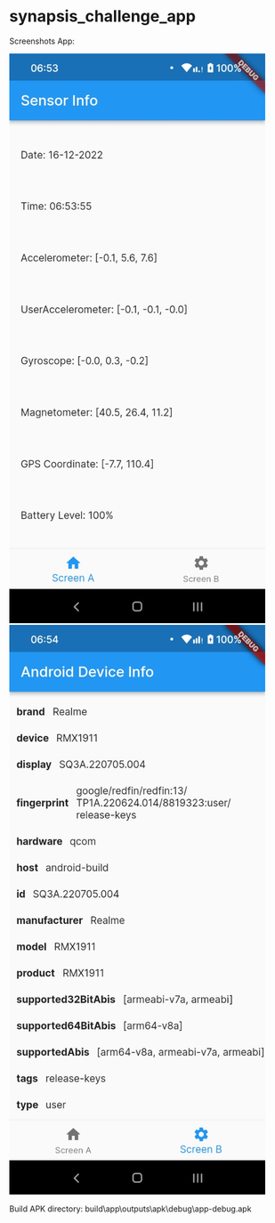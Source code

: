 # synapsis_challenge_app
 
Screenshots App:

![](/assets/images/Screen%20A.jpeg?raw=true)
![](/assets/images/Screen%20B.jpeg?raw=true)

Build APK directory:
build\app\outputs\apk\debug\app-debug.apk